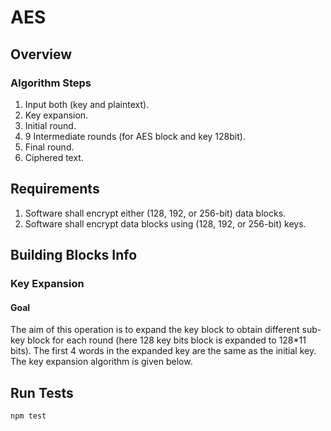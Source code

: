 # AES

## Overview
### Algorithm Steps

1. Input both (key and plaintext).
2. Key expansion.
3. Initial round.
4. 9 Intermediate rounds (for AES block and key 128bit).
5. Final round.
6. Ciphered text.

## Requirements

1. Software shall encrypt either (128, 192, or 256-bit) data blocks.
2. Software shall encrypt data blocks using (128, 192, or 256-bit) keys.

## Building Blocks Info
### Key Expansion

#### Goal
The aim of this operation is to expand the key block to obtain different sub-key block for each round (here 128 key bits block is expanded to 128*11 bits). The first 4 words in the expanded key are the same as the initial key. The key expansion algorithm is given below.

## Run Tests

```
npm test
```

